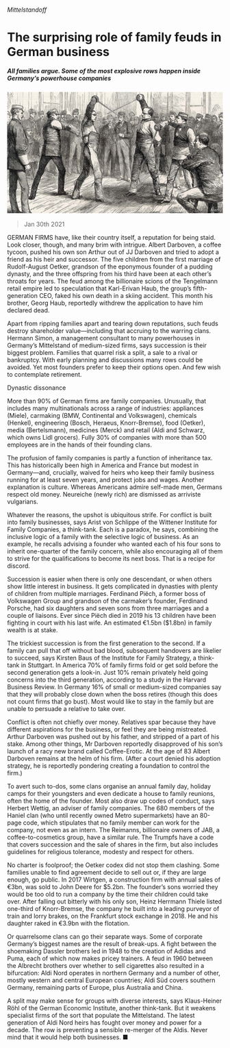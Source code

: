 ###### Mittelstandoff

# The surprising role of family feuds in German business 

##### All families argue. Some of the most explosive rows happen inside Germany’s powerhouse companies 

![image](images/20210130_WBP001_0.jpg) 

> Jan 30th 2021 


GERMAN FIRMS have, like their country itself, a reputation for being staid. Look closer, though, and many brim with intrigue. Albert Darboven, a coffee tycoon, pushed his own son Arthur out of JJ Darboven and tried to adopt a friend as his heir and successor. The five children from the first marriage of Rudolf-August Oetker, grandson of the eponymous founder of a pudding dynasty, and the three offspring from his third have been at each other’s throats for years. The feud among the billionaire scions of the Tengelmann retail empire led to speculation that Karl-Erivan Haub, the group’s fifth-generation CEO, faked his own death in a skiing accident. This month his brother, Georg Haub, reportedly withdrew the application to have him declared dead.


Apart from ripping families apart and tearing down reputations, such feuds destroy shareholder value—including that accruing to the warring clans. Hermann Simon, a management consultant to many powerhouses in Germany’s Mittelstand of medium-sized firms, says succession is their biggest problem. Families that quarrel risk a split, a sale to a rival or bankruptcy. With early planning and discussions many rows could be avoided. Yet most founders prefer to keep their options open. And few wish to contemplate retirement.


Dynastic dissonance


More than 90% of German firms are family companies. Unusually, that includes many multinationals across a range of industries: appliances (Miele), carmaking (BMW, Continental and Volkswagen), chemicals (Henkel), engineering (Bosch, Heraeus, Knorr-Bremse), food (Oetker), media (Bertelsmann), medicines (Merck) and retail (Aldi and Schwarz, which owns Lidl grocers). Fully 30% of companies with more than 500 employees are in the hands of their founding clans.


The profusion of family companies is partly a function of inheritance tax. This has historically been high in America and France but modest in Germany—and, crucially, waived for heirs who keep their family business running for at least seven years, and protect jobs and wages. Another explanation is culture. Whereas Americans admire self-made men, Germans respect old money. Neureiche (newly rich) are dismissed as arriviste vulgarians.


Whatever the reasons, the upshot is ubiquitous strife. For conflict is built into family businesses, says Arist von Schlippe of the Wittener Institute for Family Companies, a think-tank. Each is a paradox, he says, combining the inclusive logic of a family with the selective logic of business. As an example, he recalls advising a founder who wanted each of his four sons to inherit one-quarter of the family concern, while also encouraging all of them to strive for the qualifications to become its next boss. That is a recipe for discord.


Succession is easier when there is only one descendant, or when others show little interest in business. It gets complicated in dynasties with plenty of children from multiple marriages. Ferdinand Piëch, a former boss of Volkswagen Group and grandson of the carmaker’s founder, Ferdinand Porsche, had six daughters and seven sons from three marriages and a couple of liaisons. Ever since Piëch died in 2019 his 13 children have been fighting in court with his last wife. An estimated €1.5bn ($1.8bn) in family wealth is at stake.


The trickiest succession is from the first generation to the second. If a family can pull that off without bad blood, subsequent handovers are likelier to succeed, says Kirsten Baus of the Institute for Family Strategy, a think-tank in Stuttgart. In America 70% of family firms fold or get sold before the second generation gets a look-in. Just 10% remain privately held going concerns into the third generation, according to a study in the Harvard Business Review. In Germany 16% of small or medium-sized companies say that they will probably close down when the boss retires (though this does not count firms that go bust). Most would like to stay in the family but are unable to persuade a relative to take over.


Conflict is often not chiefly over money. Relatives spar because they have different aspirations for the business, or feel they are being mistreated. Arthur Darboven was pushed out by his father, and stripped of a part of his stake. Among other things, Mr Darboven reportedly disapproved of his son’s launch of a racy new brand called Coffee-Erotic. At the age of 83 Albert Darboven remains at the helm of his firm. (After a court denied his adoption strategy, he is reportedly pondering creating a foundation to control the firm.)


To avert such to-dos, some clans organise an annual family day, holiday camps for their youngsters and even dedicate a house to family reunions, often the home of the founder. Most also draw up codes of conduct, says Herbert Wettig, an adviser of family companies. The 680 members of the Haniel clan (who until recently owned Metro supermarkets) have an 80-page code, which stipulates that no family member can work for the company, not even as an intern. The Reimanns, billionaire owners of JAB, a coffee-to-cosmetics group, have a similar rule. The Trumpfs have a code that covers succession and the sale of shares in the firm, but also includes guidelines for religious tolerance, modesty and respect for others.


No charter is foolproof; the Oetker codex did not stop them clashing. Some families unable to find agreement decide to sell out or, if they are large enough, go public. In 2017 Wirtgen, a construction firm with annual sales of €3bn, was sold to John Deere for $5.2bn. The founder’s sons worried they would be too old to run a company by the time their children could take over. After falling out bitterly with his only son, Heinz Herrmann Thiele listed one-third of Knorr-Bremse, the company he built into a leading purveyor of train and lorry brakes, on the Frankfurt stock exchange in 2018. He and his daughter raked in €3.9bn with the flotation.


Or quarrelsome clans can go their separate ways. Some of corporate Germany’s biggest names are the result of break-ups. A fight between the shoemaking Dassler brothers led in 1948 to the creation of Adidas and Puma, each of which now makes pricey trainers. A feud in 1960 between the Albrecht brothers over whether to sell cigarettes also resulted in a bifurcation: Aldi Nord operates in northern Germany and a number of other, mostly western and central European countries; Aldi Süd covers southern Germany, remaining parts of Europe, plus Australia and China.


A split may make sense for groups with diverse interests, says Klaus-Heiner Röhl of the German Economic Institute, another think-tank. But it weakens specialist firms of the sort that populate the Mittelstand. The latest generation of Aldi Nord heirs has fought over money and power for a decade. The row is preventing a sensible re-merger of the Aldis. Never mind that it would help both businesses. ■

